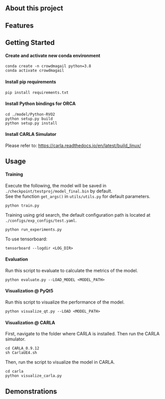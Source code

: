 ## About this project

## Features

## Getting Started
#### Create and activate new conda environment
```
conda create -n crowdmagail python=3.8
conda activate crowdmagail
```

#### Install pip requirements
```
pip install requirements.txt
```

#### Install Python bindings for ORCA
```
cd ./model/Python-RVO2
python setup.py build
python setup.py install
```

#### Install CARLA Simulator
Please refer to: https://carla.readthedocs.io/en/latest/build_linux/

## Usage
#### Training
Execute the following, the model will be saved in `./checkpoint/testproj/model_final.bin` by default. \
See the function `get_args()` in `utils/utils.py` for default parameters.
```
python train.py
```
Training using grid search, the default configuration path is located at `./configs/exp_configs/test.yaml`.
```
python run_experiments.py
```
To use tensorboard:
```
tensorboard --logdir <LOG_DIR>
```

#### Evaluation
Run this script to evaluate to calculate the metrics of the model.
```
python evaluate.py --LOAD_MODEL <MODEL_PATH>
```

#### Visualization @ PyQt5
Run this script to visualize the performance of the model.
```
python visualize_qt.py --LOAD <MODEL_PATH>
```

#### Visualization @ CARLA
First, navigate to the folder where CARLA is installed. Then run the CARLA simulator.
```
cd CARLA_0.9.12
sh CarlaUE4.sh
```

Then, run the script to visualize the model in CARLA.
```
cd carla
python visualize_carla.py
```

## Demonstrations
